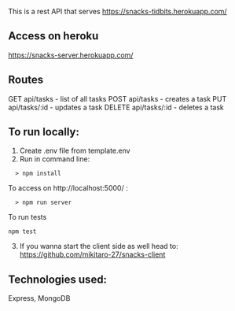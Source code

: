 This is a rest API that serves https://snacks-tidbits.herokuapp.com/

## Access on heroku

https://snacks-server.herokuapp.com/

## Routes

GET api/tasks - list of all tasks
POST api/tasks - creates a task
PUT api/tasks/:id - updates a task
DELETE api/tasks/:id - deletes a task

## To run locally:

1. Create .env file from template.env
2. Run in command line:

```
  > npm install
```

To access on http://localhost:5000/ :

```
  > npm run server
```

To run tests

```
npm test
```

3. If you wanna start the client side as well head to:
   https://github.com/mikitaro-27/snacks-client

## Technologies used:

Express, MongoDB
